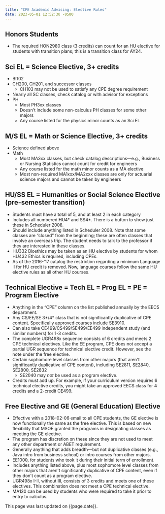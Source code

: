 ```yaml
---
title: "CPE Academic Advising: Elective Rules"
date: 2023-05-01 12:52:30 -0500
---
```


## Honors Students

* The required HON2980 class (3 credits) can count for an HU elective for students with transition plans; this is a transition class for AY24.

## Sci EL = Science Elective, 3+ credits
* BI102
* CH200, CH201, and successor classes
  * CH103 may not be used to satisfy any CPE degree requirement
* Nearly all SC classes, check catalog or with advisor for exceptions
* PH
  * Most PH3xx classes
  * Doesn't include some non-calculus PH classes for some other majors
  * Any course listed for the physics minor counts as an Sci EL

## M/S EL = Math or Science Elective, 3+ credits
* Science defined above
* Math
  * Most MA3xx classes, but check catalog descriptions&mdash;e.g., Business or Nursing Statistics cannot count for credit for engineers
  * Any course listed for the math minor counts as a MA elective
  * Most non-required MA1xxx/MA2xxx classes are only for actuarial science majors and cannot be taken by engineers

## HU/SS EL = Humanities or Social Science Elective (pre-semester transition)
* Students must have a total of 5, and at least 2 in each category
* Includes all numbered HU4\* and SS4\*. There is a button to show just these in Scheduler 2008.
* Should include anything listed in Scheduler 2008. Note that some classes are &ldquo;closed&rdquo; from the beginning; these are often classes that involve an overseas trip. The student needs to talk to the professor if they are interested in these classes.
* HU332 Bioethics may be taken as an HU elective by students for whom HU432 Ethics is required, including CPEs.
* As of the 2016-&rsquo;17 catalog the restriction regarding a minimum Language II for HU credit is removed. Now, language courses follow the same HU elective rules as all other HU courses.

## Technical Elective = Tech EL = Prog EL = PE = Program Elective
* Anything in the &ldquo;CPE&rdquo; column on the list published annually by the EECS department.
* Any CS/EE/SE 3\*/4\* class that is not significantly duplicative of CPE content. Specifically approved courses include SE3910.
* Can also take CE499/CS499/SE499/EE499 independent study (and similar numbers) for 1-3 credits.
* The complete UGR498x sequence consists of 6 credits and meets 2 CPE technical electives. Like the EE program, CPE does not accept a partial UGR sequence for technical elective credit. However, see the note under the free elective.
* Certain sophomore level classes from other majors (that aren't significantly duplicative of CPE content), including SE2811, SE2840, SE2800, SE2832
  * SE2040 may *not* be used as a program elective.
* Credits must add up. For example, if your curriculum version requires 6 technical elective credits, you might take an approved EECS class for 4 credits and a 2-credit CE499.

## Free Elective and GE (General Education) Elective
* Effective with a 2018-02-06 email to all CPE students, the GE elective is now functionally the same as the free elective. This is based on new flexibility that MSOE granted the programs in designating classes as meeting the GE elective.
* The program has discretion on these since they are not used to meet any other department or ABET requirement.
* Generally anything that adds breadth&mdash;but not duplicative classes (e.g., Java intro from business school) or intro courses from other majors.
* EE1000, for students who took it during their initial term of enrollment.
* Includes anything listed above, plus most sophomore level classes from other majors that aren't significantly duplicative of CPE content, even if they don't count as a program elective.
* UGR498x I-II, without III, consists of 3 credits and meets one of these electives. This combination does not meet a CPE technical elective.
* MA120 can be used by students who were required to take it prior to entry to calculus.

This page was last updated on {{page.date}}.
